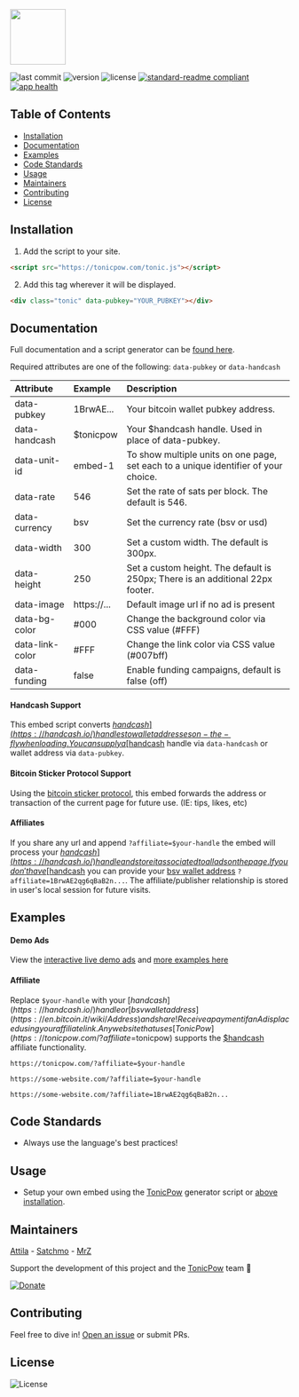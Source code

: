 <img src="https://github.com/tonicpow/embed/blob/master/images/tonicpow-logo.png" height="100">

![last commit](https://img.shields.io/github/last-commit/tonicpow/embed.svg)
![version](https://img.shields.io/github/release/tonicpow/embed.svg)
![license](https://img.shields.io/github/license/tonicpow/embed.svg?style=flat)
[![standard-readme compliant](https://img.shields.io/badge/standard--readme-OK-green.svg?style=flat)](https://github.com/RichardLitt/standard-readme)
[![app health](https://img.shields.io/website-up-down-green-red/https/faucet.allaboard.cash.svg?label=status)](https://tonicpow.com/?affiliate=$tonicpow)

## Table of Contents
- [Installation](https://github.com/tonicpow/embed#installation)
- [Documentation](https://github.com/tonicpow/embed#documentation)
- [Examples](https://github.com/tonicpow/embed#examples)
- [Code Standards](https://github.com/tonicpow/embed#code-standards)
- [Usage](https://github.com/tonicpow/embed#usage)
- [Maintainers](https://github.com/tonicpow/embed#maintainers)
- [Contributing](https://github.com/tonicpow/embed#contributing)
- [License](https://github.com/tonicpow/embed#license)

## Installation
1. Add the script to your site.
```html
<script src="https://tonicpow.com/tonic.js"></script>
```

2. Add this tag wherever it will be displayed.
```html
<div class="tonic" data-pubkey="YOUR_PUBKEY"></div>
```

## Documentation
Full documentation and a script generator can be [found here](https://tonicpow.com/?affiliate=$tonicpow).

Required attributes are one of the following: `data-pubkey` or `data-handcash`

|Attribute |Example |Description |
|:---|:---|:---|
|data-pubkey|1BrwAE...|Your bitcoin wallet pubkey address.|
|data-handcash|$tonicpow|Your $handcash handle. Used in place of data-pubkey. |
|data-unit-id|embed-1|To show multiple units on one page, set each to a unique identifier of your choice.|
|data-rate|546|Set the rate of sats per block. The default is 546.|
|data-currency|bsv|Set the currency rate (bsv or usd)|
|data-width|300|Set a custom width. The default is 300px.|
|data-height|250|Set a custom height. The default is 250px; There is an additional 22px footer.|
|data-image|https://...|Default image url if no ad is present|
|data-bg-color|#000|Change the background color via CSS value (#FFF)|
|data-link-color|#FFF|Change the link color via CSS value (#007bff)|
|data-funding|false|Enable funding campaigns, default is false (off)|

#### Handcash Support
This embed script converts [$handcash](https://handcash.io/) handles to wallet addresses on-the-fly when loading.
You can supply a [$handcash](https://handcash.io/) handle via `data-handcash` or wallet address via `data-pubkey`.

#### Bitcoin Sticker Protocol Support
Using the [bitcoin sticker protocol](https://sticker.planaria.network/), this embed forwards the address or transaction of 
the current page for future use. (IE: tips, likes, etc) 

#### Affiliates
If you share any url and append `?affiliate=$your-handle` the embed will process your [$handcash](https://handcash.io/) handle and store it associated to all ads on the page.
If you don't have [$handcash](https://handcash.io/) you can provide your [bsv wallet address](https://en.bitcoin.it/wiki/Address)  `?affiliate=1BrwAE2qg6qBaB2n...`. 
The affiliate/publisher relationship is stored in user's local session for future visits. 


## Examples

#### Demo Ads
View the [interactive live demo ads](https://tonicpow.com/?affiliate=$tonicpow) and [more examples here](https://github.com/tonicpow/embed/blob/master/example.html)

#### Affiliate
Replace `$your-handle` with your [$handcash](https://handcash.io/) handle or [bsv wallet address](https://en.bitcoin.it/wiki/Address) and share!
Receive a payment if an Ad is placed using your affiliate link. Any website that uses [TonicPow](https://tonicpow.com/?affiliate=$tonicpow) supports the [$handcash](https://handcash.io/) affiliate functionality.
```
https://tonicpow.com/?affiliate=$your-handle

https://some-website.com/?affiliate=$your-handle

https://some-website.com/?affiliate=1BrwAE2qg6qBaB2n...
```

## Code Standards
- Always use the language's best practices!

## Usage
- Setup your own embed using the [TonicPow](https://tonicpow.com/?affiliate=$tonicpow) generator script or [above installation](https://github.com/tonicpow/embed#installation).

## Maintainers
[Attila](https://github.com/attilaaf) - [Satchmo](https://github.com/rohenaz) - [MrZ](https://github.com/tonicpow)

Support the development of this project and the [TonicPow](https://tonicpow.com/?affiliate=$tonicpow) team 🙏

[![Donate](https://img.shields.io/badge/donate-bitcoin%20SV-brightgreen.svg)](https://tonicpow.com/?affiliate=$tonicpow)

## Contributing
Feel free to dive in! [Open an issue](https://github.com/tonicpow/embed/issues/new) or submit PRs.

## License
![License](https://img.shields.io/github/license/tonicpow/embed.svg?style=flat)